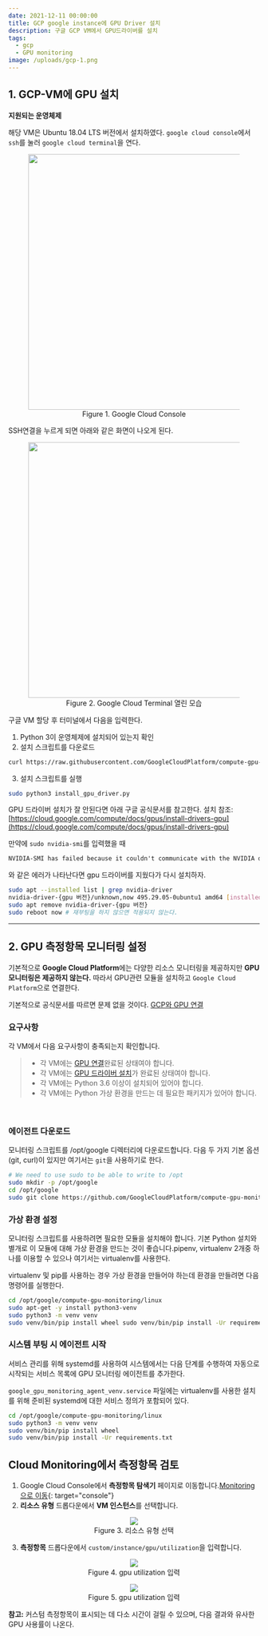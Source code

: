 ```yaml
---
date: 2021-12-11 00:00:00
title: GCP google instance에 GPU Driver 설치
description: 구글 GCP VM에서 GPU드라이버를 설치
tags:
  - gcp
  - GPU monitoring
image: /uploads/gcp-1.png
---
```


## 1. GCP-VM에 GPU 설치

**지원되는 운영체제**

해당 VM은 Ubuntu 18.04 LTS 버전에서 설치하였다. `google cloud console`에서 `ssh`를 눌러 `google cloud terminal`을 연다.

<figure style="text-align:center;"><img width="2940" height="512" src="/uploads/7.png" /><figcaption>Figure 1. Google Cloud Console</figcaption></figure>

SSH연결을 누르게 되면 아래와 같은 화면이 나오게 된다.

<figure style="text-align:center;"><img width="1800" height="512" src="/uploads/6.png" /><figcaption>Figure 2. Google Cloud Terminal 열린 모습</figcaption></figure>

구글 VM 할당 후 터미널에서 다음을 입력한다.

1. Python 3이 운영체제에 설치되어 있는지 확인
2. 설치 스크립트를 다운로드

```bash
curl https://raw.githubusercontent.com/GoogleCloudPlatform/compute-gpu-installation/main/linux/install_gpu_driver.py –output install_gpu_driver.py
```


3. 설치 스크립트를 실행
```bash
sudo python3 install_gpu_driver.py
```

GPU 드라이버 설치가 잘 안된다면 아래 구글 공식문서를 참고한다.
설치 참조: [https://cloud.google.com/compute/docs/gpus/install-drivers-gpu](https://cloud.google.com/compute/docs/gpus/install-drivers-gpu)


만약에 `sudo nvidia-smi`를 입력했을 때
```txt
NVIDIA-SMI has failed because it couldn't communicate with the NVIDIA driver. Make sure that the latest NVIDIA driver is installed and running.
```
와 같은 에러가 나타난다면 gpu 드라이버를 지웠다가 다시 설치하자.

```bash
sudo apt --installed list | grep nvidia-driver
nvidia-driver-{gpu 버전}/unknown,now 495.29.05-0ubuntu1 amd64 [installed,automatic]
sudo apt remove nvidia-driver-{gpu 버전}
sudo reboot now # 재부팅을 하지 않으면 적용되지 않는다.
```

<hr>

## 2. GPU 측정항목 모니터링 설정

기본적으로 **Google Cloud Platform**에는 다양한 리소스 모니터링을 제공하지만 **GPU 모니터링은 제공하지 않는다.** 따라서 GPU관련 모듈을 설치하고 `Google Cloud Platform`으로 연결한다.

기본적으로 공식문서를 따르면 문제 없을 것이다.
[GCP와 GPU 연결](https://cloud.google.com/compute/docs/gpus/monitor-gpus)

### 요구사항



각 VM에서 다음 요구사항이 충족되는지 확인합니다.

<!-- <blockqutoe/> -->
> * 각 VM에는 [GPU 연결](https://cloud.google.com/compute/docs/gpus/create-vm-with-gpus)완료된 상태여야 합니다.
> * 각 VM에는 [GPU 드라이버 설치](https://cloud.google.com/compute/docs/gpus/nstall-drivers-gpu#install-gpu-driver)가 완료된 상태여야 합니다.
> * 각 VM에는 Python 3.6 이상이 설치되어 있어야 합니다.
> * 각 VM에는 Python 가상 환경을 만드는 데 필요한 패키지가 있어야 합니다.


<br>

### 에이전트 다운로드

모니터링 스크립트를 /opt/google 디렉터리에 다운로드합니다. 다음 두 가지 기본 옵션(git, curl)이 있지만 여기서는 `git`을 사용하기로 한다.

```bash
# We need to use sudo to be able to write to /opt 
sudo mkdir -p /opt/google 
cd /opt/google 
sudo git clone https://github.com/GoogleCloudPlatform/compute-gpu-monitoring.git
```


### 가상 환경 설정

모니터링 스크립트를 사용하려면 필요한 모듈을 설치해야 합니다. 기본 Python 설치와 별개로 이 모듈에 대해 가상 환경을 만드는 것이 좋습니다.pipenv, virtualenv 2개중 하나를 이용할 수 있으나 여기서는 virtualenv를 사용한다.

virtualenv 및 pip를 사용하는 경우 가상 환경을 만들어야 하는데 환경을 만들려면 다음 명령어를 실행한다.

```bash
cd /opt/google/compute-gpu-monitoring/linux
sudo apt-get -y install python3-venv
sudo python3 -m venv venv
sudo venv/bin/pip install wheel sudo venv/bin/pip install -Ur requirements.txt
```

### 시스템 부팅 시 에이전트 시작

서비스 관리를 위해 systemd를 사용하여 시스템에서는 다음 단계를 수행하여 자동으로 시작되는 서비스 목록에 GPU 모니터링 에이전트를 추가한다.

`google_gpu_monitoring_agent_venv.service` 파일에는 virtualenv를 사용한 설치를 위해 준비된 systemd에 대한 서비스 정의가 포함되어 있다.

```bash
cd /opt/google/compute-gpu-monitoring/linux
sudo python3 -m venv venv
sudo venv/bin/pip install wheel
sudo venv/bin/pip install -Ur requirements.txt
```

## Cloud Monitoring에서 측정항목 검토

1. Google Cloud Console에서&nbsp;**측정항목 탐색기**&nbsp;페이지로 이동합니다.[Monitoring으로 이동](https://console.cloud.google.com/monitoring/metrics-explorer){: target="console"}
2. **리소스 유형**&nbsp;드롭다운에서&nbsp;**VM 인스턴스**를 선택합니다.

<figure style="text-align:center;"><img src="/uploads/3.png" /><figcaption>Figure 3. 리소스 유형 선택</figcaption></figure>

3. **측정항목**&nbsp;드롭다운에서 `custom/instance/gpu/utilization`을 입력합니다.
   
<figure style="text-align:center;"><img src="/uploads/4.png" /><figcaption>Figure 4. gpu utilization 입력</figcaption></figure>

<figure style="text-align:center;"><img src="/uploads/5.png" /><figcaption>Figure 5. gpu utilization 입력</figcaption></figure>





   **참고:**&nbsp;커스텀 측정항목이 표시되는 데 다소 시간이 걸릴 수 있으며, 다음 결과와 유사한 GPU 사용률이 나온다.

